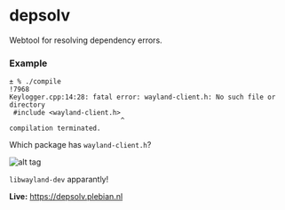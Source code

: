 # depsolv
Webtool for resolving dependency errors.

### Example
```
± % ./compile                                                             !7968
Keylogger.cpp:14:28: fatal error: wayland-client.h: No such file or directory
 #include <wayland-client.h>
                            ^
compilation terminated.
```

Which package has `wayland-client.h`?

![alt tag](https://i.imgur.com/0KIsXMj.png)

`libwayland-dev` apparantly!

**Live:** https://depsolv.plebian.nl
